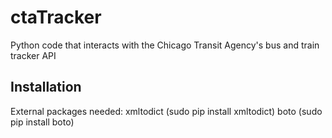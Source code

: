# ctaTracker
Python code that interacts with the Chicago Transit Agency's bus and train tracker API

## Installation

External packages needed:
xmltodict	(sudo pip install xmltodict)
boto		(sudo pip install boto)

